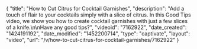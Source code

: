 {
    "title": "How to Cut Citrus for Cocktail Garnishes",
    "description": "Add a touch of flair to your cocktails simply with a slice of citrus. In this Good Tips video, we show you how to create cocktail garnishes with just a few slices of a knife.\n\nHave any good tips?",
    "videoid": "7162922",
    "date_created": "1424191192",
    "date_modified": "1452200714",
    "type": "captivate",
    "layout": "video",
    "url": "\/v\/how-to-cut-citrus-for-cocktail-garnishes\/7162922"
}